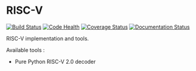 # RISC-V

[![Build Status](https://travis-ci.org/meetshah1995/riscv.svg?branch=master)](https://travis-ci.org/meetshah1995/riscv)
[![Code Health](https://landscape.io/github/meetshah1995/riscv/master/landscape.svg?style=flat)](https://landscape.io/github/meetshah1995/riscv/master)
[![Coverage Status](https://coveralls.io/repos/github/meetshah1995/riscv/badge.svg?branch=master)](https://coveralls.io/github/meetshah1995/riscv?branch=master)
[![Documentation Status](https://readthedocs.org/projects/riscv/badge/?version=latest)](http://riscv.readthedocs.io/en/latest/?badge=latest)

RISC-V implementation and tools.

Available tools : 

* Pure Python RISC-V 2.0 decoder 